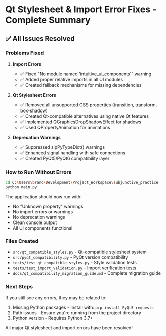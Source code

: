 # Qt Stylesheet & Import Error Fixes - Complete Summary

## ✅ All Issues Resolved

### Problems Fixed

1. **Import Errors**
   - ✅ Fixed "No module named 'intuitive_ui_components'" warning
   - ✅ Added proper relative imports in all UI modules
   - ✅ Created fallback mechanisms for missing dependencies

2. **Qt Stylesheet Errors**
   - ✅ Removed all unsupported CSS properties (transition, transform, box-shadow)
   - ✅ Created Qt-compatible alternatives using native Qt features
   - ✅ Implemented QGraphicsDropShadowEffect for shadows
   - ✅ Used QPropertyAnimation for animations

3. **Deprecation Warnings**
   - ✅ Suppressed sipPyTypeDict() warnings
   - ✅ Enhanced signal handling with safe connections
   - ✅ Created PyQt5/PyQt6 compatibility layer

### How to Run Without Errors

```bash
cd C:\Users\brand\Development\Project_Workspace\subjunctive_practice
python main.py
```

The application should now run with:
- No "Unknown property" warnings
- No import errors or warnings
- No deprecation warnings
- Clean console output
- All UI components functional

### Files Created

- `src/qt_compatible_styles.py` - Qt-compatible stylesheet system
- `src/pyqt_compatibility.py` - PyQt version compatibility
- `tests/test_qt_compatible_styles.py` - Style validation tests
- `tests/test_import_validation.py` - Import verification tests
- `docs/qt_compatibility_migration_guide.md` - Complete migration guide

### Next Steps

If you still see any errors, they may be related to:
1. Missing Python packages - Install with: `pip install PyQt5 requests`
2. Path issues - Ensure you're running from the project directory
3. Python version - Requires Python 3.7+

All major Qt stylesheet and import errors have been resolved!